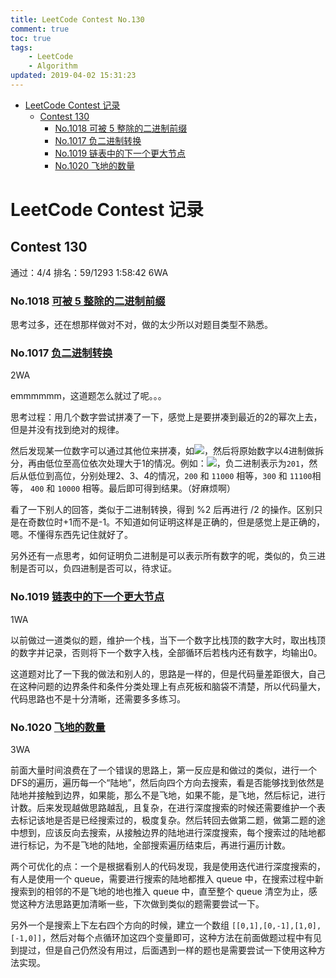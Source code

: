 ```yaml
---
title: LeetCode Contest No.130
comment: true
toc: true
tags: 
	- LeetCode
	- Algorithm
updated: 2019-04-02 15:31:23
---
```

  
  
* [LeetCode Contest 记录](#leetcode-contest-记录 )
	* [Contest 130](#contest-130 )
		* [No.1018 可被 5 整除的二进制前缀](#no1018-可被-5-整除的二进制前缀httpsleetcode-cncomproblemsbinary-prefix-divisible-by-5 )
		* [No.1017 负二进制转换](#no1017-负二进制转换httpsleetcode-cncomproblemsconvert-to-base-2 )
		* [No.1019 链表中的下一个更大节点](#no1019-链表中的下一个更大节点httpsleetcode-cncomproblemsnext-greater-node-in-linked-list )
		* [No.1020 飞地的数量](#no1020-飞地的数量httpsleetcode-cncomproblemsnumber-of-enclaves )
  
  
# LeetCode Contest 记录
  
  
## Contest 130
  
  
通过：4/4  排名：59/1293  1:58:42  6WA
  
### No.1018 [可被 5 整除的二进制前缀](https://leetcode-cn.com/problems/binary-prefix-divisible-by-5/ )
  
  
思考过多，还在想那样做对不对，做的太少所以对题目类型不熟悉。
  
### No.1017 [负二进制转换](https://leetcode-cn.com/problems/convert-to-base-2/ )
  
  
2WA
  
emmmmmm，这道题怎么就过了呢。。。
  
思考过程：用几个数字尝试拼凑了一下，感觉上是要拼凑到最近的2的幂次上去，但是并没有找到绝对的规律。
  
然后发现某一位数字可以通过其他位来拼凑，如<img src="https://latex.codecogs.com/gif.latex?(2)^1=(-2)^2+(-2)^1"/>，然后将原始数字以4进制做拆分，再由低位至高位依次处理大于1的情况。例如：<img src="https://latex.codecogs.com/gif.latex?9=1&#x5C;times(-2)^0+2&#x5C;times(-2)^2"/>，负二进制表示为``` 201 ```，然后从低位到高位，分别处理2、3、4的情况，``` 200 ``` 和 ``` 11000 ``` 相等，``` 300 ``` 和 ``` 11100 ```相等， ``` 400 ``` 和 ``` 10000 ``` 相等。最后即可得到结果。（好麻烦啊）
  
看了一下别人的回答，类似于二进制转换，得到 %2 后再进行 /2 的操作。区别只是在奇数位时+1而不是-1。不知道如何证明这样是正确的，但是感觉上是正确的，嗯。不懂得东西先记住就好了。
  
另外还有一点思考，如何证明负二进制是可以表示所有数字的呢，类似的，负三进制是否可以，负四进制是否可以，待求证。
  
### No.1019 [链表中的下一个更大节点](https://leetcode-cn.com/problems/next-greater-node-in-linked-list/ )
  
  
1WA
  
以前做过一道类似的题，维护一个栈，当下一个数字比栈顶的数字大时，取出栈顶的数字并记录，否则将下一个数字入栈，全部循环后若栈内还有数字，均输出0。
  
这道题对比了一下我的做法和别人的，思路是一样的，但是代码量差距很大，自己在这种问题的边界条件和条件分类处理上有点死板和脑袋不清楚，所以代码量大，代码思路也不是十分清晰，还需要多多练习。
  
### No.1020 [飞地的数量](https://leetcode-cn.com/problems/number-of-enclaves/ )
  
  
3WA
  
前面大量时间浪费在了一个错误的思路上，第一反应是和做过的类似，进行一个DFS的遍历，遍历每一个“陆地”，然后向四个方向去搜索，看是否能够找到依然是陆地并接触到边界，如果能，那么不是飞地，如果不能，是飞地，然后标记，进行计数。后来发现越做思路越乱，且复杂，在进行深度搜索的时候还需要维护一个表去标记该地是否是已经搜索过的，极度复杂。然后转回去做第二题，做第二题的途中想到，应该反向去搜索，从接触边界的陆地进行深度搜索，每个搜索过的陆地都进行标记，为不是飞地的陆地，全部搜索遍历结束后，再进行遍历计数。
  
两个可优化的点：一个是根据看别人的代码发现，我是使用迭代进行深度搜索的，有人是使用一个 queue，需要进行搜索的陆地都推入 queue 中，在搜索过程中新搜索到的相邻的不是飞地的地也推入 queue 中，直至整个 queue 清空为止，感觉这种方法思路更加清晰一些，下次做到类似的题需要尝试一下。
  
另外一个是搜索上下左右四个方向的时候，建立一个数组 ``` [[0,1],[0,-1],[1,0],[-1,0]] ```，然后对每个点循环加这四个变量即可，这种方法在前面做题过程中有见到提过，但是自己仍然没有用过，后面遇到一样的题也是需要尝试一下使用这种方法实现。
  